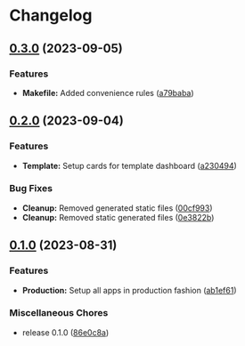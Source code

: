 # Changelog

## [0.3.0](https://github.com/Evanlab02/ShoppingListApp/compare/shopping-app-server-v0.2.0...shopping-app-server-v0.3.0) (2023-09-05)


### Features

* **Makefile:** Added convenience rules ([a79baba](https://github.com/Evanlab02/ShoppingListApp/commit/a79baba91172aa99033251d849da3744be4fc631))

## [0.2.0](https://github.com/Evanlab02/ShoppingListApp/compare/shopping-app-server-v0.1.0...shopping-app-server-v0.2.0) (2023-09-04)


### Features

* **Template:** Setup cards for template dashboard ([a230494](https://github.com/Evanlab02/ShoppingListApp/commit/a23049472dc4ce1e92f4c8d747966e6a9f2c1998))


### Bug Fixes

* **Cleanup:** Removed generated static files ([00cf993](https://github.com/Evanlab02/ShoppingListApp/commit/00cf9934970a322d57a20a5713017f18686c57bb))
* **Cleanup:** Removed static generated files ([0e3822b](https://github.com/Evanlab02/ShoppingListApp/commit/0e3822b0b3991b993dfe1f79a6df349d9a04c49f))

## [0.1.0](https://github.com/Evanlab02/ShoppingListApp/compare/shopping-app-server-v0.1.0...shopping-app-server-v0.1.0) (2023-08-31)


### Features

* **Production:** Setup all apps in production fashion ([ab1ef61](https://github.com/Evanlab02/ShoppingListApp/commit/ab1ef61f1fc5fdda69a09ae52b83b4625b23cacf))


### Miscellaneous Chores

* release 0.1.0 ([86e0c8a](https://github.com/Evanlab02/ShoppingListApp/commit/86e0c8af757fbdd691f1742edd3e7670c6f87d31))
